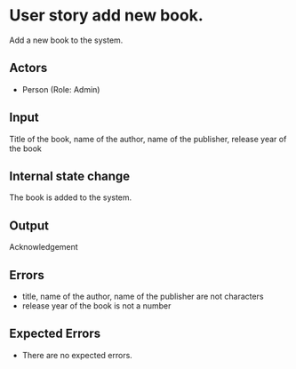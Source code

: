 # User story add new book.

Add a new book to the system.

## Actors

* Person (Role: Admin)

## Input

Title of the book, name of the author, name of the publisher, release year of the book

## Internal state change

The book is added to the system.

## Output 

Acknowledgement

## Errors

* title, name of the author, name of the publisher are not characters
* release year of the book is not a number

## Expected Errors

* There are no expected errors.
